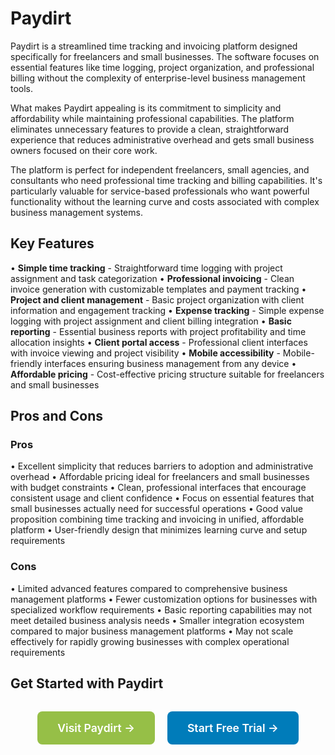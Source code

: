 # Paydirt

Paydirt is a streamlined time tracking and invoicing platform designed specifically for freelancers and small businesses. The software focuses on essential features like time logging, project organization, and professional billing without the complexity of enterprise-level business management tools.

What makes Paydirt appealing is its commitment to simplicity and affordability while maintaining professional capabilities. The platform eliminates unnecessary features to provide a clean, straightforward experience that reduces administrative overhead and gets small business owners focused on their core work.

The platform is perfect for independent freelancers, small agencies, and consultants who need professional time tracking and billing capabilities. It's particularly valuable for service-based professionals who want powerful functionality without the learning curve and costs associated with complex business management systems.

## Key Features

• **Simple time tracking** - Straightforward time logging with project assignment and task categorization
• **Professional invoicing** - Clean invoice generation with customizable templates and payment tracking
• **Project and client management** - Basic project organization with client information and engagement tracking
• **Expense tracking** - Simple expense logging with project assignment and client billing integration
• **Basic reporting** - Essential business reports with project profitability and time allocation insights
• **Client portal access** - Professional client interfaces with invoice viewing and project visibility
• **Mobile accessibility** - Mobile-friendly interfaces ensuring business management from any device
• **Affordable pricing** - Cost-effective pricing structure suitable for freelancers and small businesses

## Pros and Cons

### Pros
• Excellent simplicity that reduces barriers to adoption and administrative overhead
• Affordable pricing ideal for freelancers and small businesses with budget constraints
• Clean, professional interfaces that encourage consistent usage and client confidence
• Focus on essential features that small businesses actually need for successful operations
• Good value proposition combining time tracking and invoicing in unified, affordable platform
• User-friendly design that minimizes learning curve and setup requirements

### Cons
• Limited advanced features compared to comprehensive business management platforms
• Fewer customization options for businesses with specialized workflow requirements
• Basic reporting capabilities may not meet detailed business analysis needs
• Smaller integration ecosystem compared to major business management platforms
• May not scale effectively for rapidly growing businesses with complex operational requirements

## Get Started with Paydirt

<div style="text-align: center; margin: 2rem 0;">
  <a href="https://paydirtapp.com/" target="_blank" rel="noopener noreferrer" style="display: inline-block; background: #96BF47; color: white; padding: 1rem 2rem; text-decoration: none; border-radius: 8px; font-weight: 600; font-size: 1.1rem; margin-right: 1rem;">Visit Paydirt →</a>
  <a href="https://paydirtapp.com/signup" target="_blank" rel="noopener noreferrer" style="display: inline-block; background: #007cba; color: white; padding: 1rem 2rem; text-decoration: none; border-radius: 8px; font-weight: 600; font-size: 1.1rem;">Start Free Trial →</a>
</div>